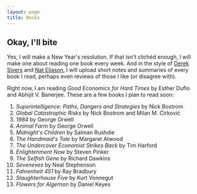 ```yaml
---
layout: page
title: Books 
---
```

## Okay, I'll bite
Yes, I will make a New Year's resolution. If that isn't clichéd enough, I will make one about reading one book every week. And in the style of [Derek Sivers](https://sive.rs/book) and [Nat Eliason](https://www.nateliason.com/notes), I will upload short notes and summaries of every book I read, perhaps even reviews of those I like (or disagree with).

Right now, I am reading _Good Economics for Hard Times_ by Esther Duflo and Abhijit V. Banerjee. These are a few books I plan to read soon:

1. _Superintelligence: Paths, Dangers and Strategies_ by Nick Bostrom
2. _Global Catastrophic Risks_ by Nick Bostrom and Milan M. Ćirković
3. _1984_ by George Orwell
4. _Animal Farm_ by George Orwell
5. _Midnight's Children_ by Salman Rushdie
6. _The Handmaid's Tale_ by Margaret Atwood
7. _The Undercover Economist Strikes Back_ by Tim Harford
8. _Enlightenment Now_ by Steven Pinker
9. _The Selfish Gene_ by Richard Dawkins
10. _Seveneves_ by Neal Stephenson
11. _Fahrenheit 451_ by Ray Bradbury
12. _Slaughterhouse Five_ by Kurt Vonnegut
13. _Flowers for Algernon_ by Daniel Keyes
